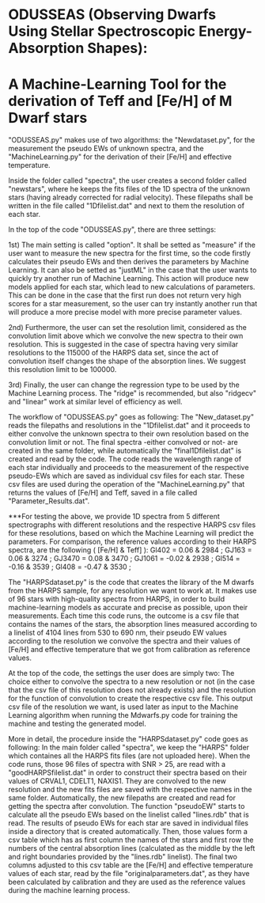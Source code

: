 # ODUSSEAS (Observing Dwarfs Using Stellar Spectroscopic Energy-Absorption Shapes):
# A Machine-Learning Tool for the derivation of Teff and [Fe/H] of M Dwarf stars

"ODUSSEAS.py" makes use of two algorithms: the "Newdataset.py", for the measurement the pseudo EWs of unknown spectra, and the "MachineLearning.py" for the derivation of their [Fe/H] and effective temperature. 

Inside the folder called "spectra", the user creates a second folder called "newstars", where he keeps the fits files of the 1D spectra of the unknown stars (having already corrected for radial velocity). These filepaths shall be written in the file called "1Dfilelist.dat" and next to them the resolution of each star.

In the top of the code "ODUSSEAS.py", there are three settings: 

1st) The main setting  is called "option". It shall be setted as "measure" if the user want to measure the new spectra for the first time, so the code firstly calculates their pseudo EWs and then derives the parameters by Machine Learning. 
It can also be setted as "justML" in the case that the user wants to quickly try another run of Machine Learning. This action will produce new models applied for each star, which lead to new calculations of parameters. This can be done in the case that the first run does not return very high scores for a star measurement, so the user can try instantly another run that will produce a more precise model with more precise parameter values.

2nd) Furthermore, the user can set the resolution limit, considered as the convolution limit above which we convolve the new spectra to their own resolution. This is suggested in the case of spectra having very similar resolutions to the 115000 of the HARPS data set, since the act of convolution itself changes the shape of the absorption lines. We suggest this resolution limit to be 100000. 

3rd) Finally, the user can change the regression type to be used by the Machine Learning process. The "ridge" is recommended, but also "ridgecv" and "linear" work at similar level of efficiency as well. 

The workflow of "ODUSSEAS.py" goes as following: 
The "New_dataset.py" reads the filepaths and resolutions in the "1Dfilelist.dat" and it proceeds to either convolve the unknown spectra to their own resolution based on the convolution limit or not. The final spectra -either convolved or not- are created in the same folder, while automatically the "final1Dfilelist.dat" is created and read by the code. The code reads the wavelength range of each star individually and proceeds to the measurement of the respective pseudo-EWs which are saved as individual csv files for each star. These csv files are used during the operation of the "MachineLearning.py" that returns the values of [Fe/H] and Teff, saved in a file called "Parameter_Results.dat". 

***For testing the above, we provide 1D spectra from 5 different spectrographs with different resolutions and the respective HARPS csv files for these resolutions, based on which the Machine Learning will predict the parameters. 
For comparison, the reference values according to their HARPS spectra, are the following ( [Fe/H] & Teff] ): 
Gl402 = 0.06 & 2984 ;
GJ163 = 0.06 & 3274 ;
GJ3470 = 0.08 & 3470 ;
GJ1061 = -0.02 & 2938 ;
Gl514 = -0.16 & 3539 ;
Gl408 = -0.47 & 3530 ;


The "HARPSdataset.py" is the code that creates the library of the M dwarfs from the HARPS sample, for any resolution we want to work at.
It makes use of 96 stars with high-quality spectra from HARPS, in order to build machine-learning models as accurate and precise as possible, upon their measurements. Each time this code runs, the outcome is a csv file that contains the names of the stars, the absorption lines measured according to a linelist of 4104 lines from 530 to 690 nm, their pseudo EW values according to the resolution we convolve the spectra and their values of [Fe/H] and effective temperature that we got from calibration as reference values. 

At the top of the code, the settings the user does are simply two: The choice either to convolve the spectra to a new resolution or not (in the case that the csv file of this resolution does not already exists) and the resolution for the function of convolution to create the respective csv file. This output csv file of the resolution we want, is used later as input to the Machine Learning algorithm when running the Mdwarfs.py code for training the machine and testing the generated model.

More in detail, the procedure inside the "HARPSdataset.py" code goes as following: In the main folder called "spectra", we keep the "HARPS" folder which containes all the HARPS fits files (are not uploaded here). When the code runs, those 96 files of spectra with SNR > 25, are read with a "goodHARPSfilelist.dat" in order to construct their spectra based on their values of CRVAL1, CDELT1,  NAXIS1. They are convolved to the new resolution and the new fits files are saved with the respective names in the same folder. Automatically, the new filepaths are created and read for getting the spectra after convolution. The function "pseudoEW" starts to calculate all the pseudo EWs based on the linelist called "lines.rdb" that is read. The results of pseudo EWs for each star are saved in individual files inside a directory that is created automatically. Then, those values form a csv table which has as first column the names of the stars and first row the numbers of the central absorption lines (calculated as the middle by the left and right boundaries provided by the "lines.rdb" linelist). The final two columns adjusted to this csv table are the [Fe/H] and effective temperature values of each star, read by the file "originalparameters.dat", as they have been calculated by calibration and they are used as the reference values during the machine learning process.

